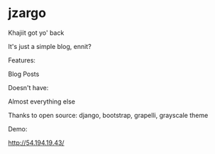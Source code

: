 jzargo
======

Khajiit got yo' back

It's just a simple blog, ennit?

Features:

Blog Posts

Doesn't have:

Almost everything else

Thanks to open source: django, bootstrap, grapelli, grayscale theme

Demo:

http://54.194.19.43/
